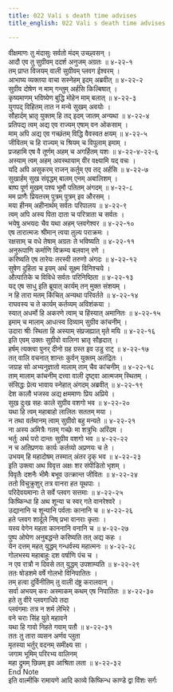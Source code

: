 ```yaml
---
title: 022 Vali s death time advises
title_english: 022 Vali s death time advises

---
```

वीक्षमाणः तु मंदासुः सर्वतो मंदम् उच्छ्वसन् ।  
आदौ एव तु सुग्रीवम् ददर्श अनुजम् अग्रतः ॥ ४-२२-१  
तम् प्राप्त विजयम् वाली सुग्रीवम् प्लवग ईश्वरम् ।  
आभाष्य व्यक्तया वाचा सस्नेहम् इदम् अब्रवीत् ॥ ४-२२-२  
सुग्रीव दोषेण न माम् गन्तुम् अर्हसि किल्बिषात् ।  
कृष्यमाणम् भविष्येण बुद्धि मोहेन माम् बलात् ॥ ४-२२-३  
युगपद् विहितम् तात न मन्ये सुखम् अवयोः ।  
सौहार्दम् भ्रातृ युक्तम् हि तद् इदम् जातम् अन्यथा ॥ ४-२२-४  
प्रतिपद्य त्वम् अद्य एव राज्यम् एषाम् वन ओकसाम् ।  
माम् अपि अद्य एव गच्छंतम् विद्धि वैवस्वत क्षयम् ॥ ४-२२-५  
जीवितम् च हि राज्यम् च श्रियम् च विपुलाम् इमाम् ।  
प्रजहामि एष वै तूर्णम् अहम् च अगर्हितम् यशः ॥ ४-२२-४-२२-६  
अस्याम् त्वम् अहम् अवस्थायाम् वीर वक्ष्यामि यद् वचः ।  
यदि अपि असुकरम् राजन् कर्तुम् एव तद् अर्हसि ॥ ४-२२-७  
सुखार्हम् सुख संवृद्धम् बालम् एनम् अबालिशम् ।  
बाष्प पूर्ण मुखम् पश्य भूमौ पतितम् अंगदम् ॥ ४-२२-८  
मम प्राणैः प्रियतरम् पुत्रम् पुत्रम् इव औरसम् ।  
मया हीनम् अहीनार्थम् सर्वतः परिपालय ॥ ४-२२-९  
त्वम् अपि अस्य पिता दाता च परित्राता च सर्वतः ।  
भयेषु अभयदः चैव यथा अहम् प्लवगेश्वर ॥ ४-२२-१०  
एष तारात्मजः श्रीमान् त्वया तुल्य पराक्रमः ।  
रक्षसाम् च वधे तेषाम् अग्रतः ते भविष्यति ॥ ४-२२-११  
अनुरूपाणि कर्माणि विक्रम्य बलवान् रणे ।  
करिष्यति एष तारेयः तरस्वी तरुणो अंगदः ॥ ४-२२-१२  
सुषेण दुहिता च इयम् अर्थ सूक्ष्म विनिश्चये ।  
औत्पातिके च विविधे सर्वतः परिनिष्ठिता ॥ ४-२२-१३  
यद् एष साधु इति ब्रूयात् कार्यम् तन् मुक्त संशयम् ।  
न हि तारा मतम् किंचित् अन्यथा परिवर्तते ॥ ४-२२-१४  
राघवस्य च ते कार्यम् कर्तव्यम् अविशंकया ।  
स्यात् अधर्मो हि अकरणे त्वाम् च हिंस्यात् अमानितः ॥ ४-२२-१५  
इमाम् च मालाम् आधत्स्व दिव्याम् सुग्रीव कांचनीम् ।  
उदारा श्रीः स्थिता हि अस्याम् संप्रजह्यात् मृते मयि ॥ ४-२२-१६  
इति एवम् उक्तः सुग्रीवो वालिना भ्रातृ सौहृदात् ।  
हर्षम् त्यक्त्वा पुनर् दीनो ग्रह ग्रस्त इव उडु राट् ॥ ४-२२-१७  
तत् वालि वचनात् शान्तः कुर्वन् युक्तम् अतंद्रितः ।  
जग्राह सो अभ्यनुज्ञातो मालाम् ताम् चैव कांचनीम् ॥ ४-२२-१८  
ताम् मालाम् कांचनीम् दत्त्वा वाली दृष्ट्वा आत्मजम् स्थितम् ।  
संसिद्धः प्रेत्य भावाय स्नेहात् अंगदम् अब्रवीत् ॥ ४-२२-१९  
देश कालौ भजस्व अद्य क्षममाणः प्रिय अप्रिये ।  
सुख दुःख सहः काले सुग्रीव वशगो भव ॥ ४-२२-२०  
यथा हि त्वम् महाबाहो लालितः सततम् मया ।  
न तथा वर्तमानम् त्वाम् सुग्रीवो बहु मन्यते ॥ ४-२२-२१  
ना अस्य अमित्रैः गतम् गच्छेः मा शत्रुभिः अरिंदम ।  
भर्तुः अर्थ परो दान्तः सुग्रीव वशगो भव ॥ ४-२२-२२  
न च अतिप्रणयः कार्यः कर्तव्यो अप्रणयः च ते ।  
उभयम् हि महादोषम् तस्मात् अंतर दृक् भव ॥ ४-२२-२३  
इति उक्त्वा अथ विवृत्त अक्षः शर संपीडितो भृशम् ।  
विवृतैः दशनैः भीमैः बभूव उत्क्रान्त जीवितः ॥ ४-२२-२४  
ततो विचुक्रुशुर् तत्र वानरा हत यूथपाः ।  
परिदेवयमानाः ते सर्वे प्लवग सत्तमाः ॥ ४-२२-२५  
किष्किन्धा हि अथ शून्या च स्वर् गते वानरेश्वरे ।  
उद्यानानि च शून्यानि पर्वताः कानानि च ॥ ४-२२-२६  
हते प्लवग शार्दूले निष् प्रभा वानराः कृताः ।  
यस्य वेगेन महता काननानि वनानि च ॥ ४-२२-२७  
पुष्प ओघेण अनुबद्धन्ते करिष्यति तत् अद्य कहः ।  
येन दत्तम् महत् युद्धम् गन्धर्वस्य महात्मनः ॥ ४-२२-२८  
गोलभस्य महाबाहुः दश वर्षाणि पंच च ।  
न एव रात्रौ न दिवसे तत् युद्धम् उपशाम्यति ॥ ४-२२-२९  
ततः षोडशमे वर्षे गोलभो विनिपातितः ।  
तम् हत्वा दुर्विनीतिम् तु वाली दंष्ट्र करालवान् ।  
सर्वा अभयम् करः अस्माकम् कथम् एष निपातितः ॥ ४-२२-३०  
हते तु वीरे प्लवगाधिपे तदा  
प्लवंगमाः तत्र न शर्म लेभिरे ।  
वने चराः सिंह युते महावने  
यथा हि गावो निहते गवाम् पतौ ॥ ४-२२-३१  
ततः तु तारा व्यसन अर्णव प्लुता  
मृतस्या भर्तुर् वदनम् समीक्ष्य सा ।  
जगाम भूमिम् परिरभ्य वालिनम्  
महा द्रुमम् छिन्नम् इव आश्रिता लता ॥ ४-२२-३२  
End Note  
इति वाल्मीकि रामायणे आदि काव्ये किष्किन्ध काण्डे द्वा विंशः सर्गः